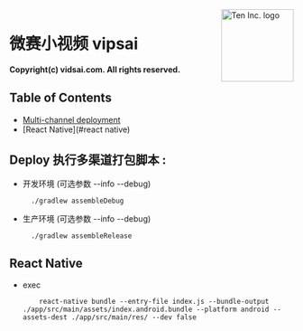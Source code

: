 <img src="https://d3heg6bx5jbtwp.cloudfront.net/static/b807/site/img/cf_logo.png" alt="Ten Inc. logo" title="Ten" align="right" height="128" width="128" />


# 微赛小视频 vipsai



**Copyright(c) __vidsai.com__. All rights reserved.**


## Table of Contents
 
  * [Multi-channel deployment](#deploy)
  * [React Native](#react native)


## Deploy 执行多渠道打包脚本 : 
  
  - 开发环境 (可选参数 --info --debug)
  
      ```shell
        ./gradlew assembleDebug 
      ``` 
  
  
  
  - 生产环境 (可选参数 --info --debug)
  
      ```shell
        ./gradlew assembleRelease
      ``` 
      
     
## React Native

  - exec
  
    ```shell
        react-native bundle --entry-file index.js --bundle-output ./app/src/main/assets/index.android.bundle --platform android --assets-dest ./app/src/main/res/ --dev false
    ```
  
  

